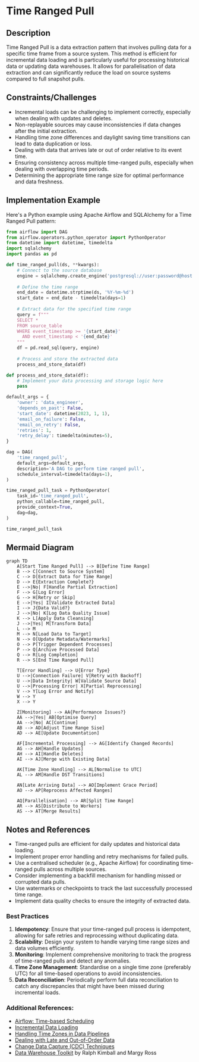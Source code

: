 # Time Ranged Pull

## Description
Time Ranged Pull is a data extraction pattern that involves pulling data for a specific time frame from a source system. This method is efficient for incremental data loading and is particularly useful for processing historical data or updating data warehouses. It allows for parallelisation of data extraction and can significantly reduce the load on source systems compared to full snapshot pulls.

## Constraints/Challenges
- Incremental loads can be challenging to implement correctly, especially when dealing with updates and deletes.
- Non-replayable sources may cause inconsistencies if data changes after the initial extraction.
- Handling time zone differences and daylight saving time transitions can lead to data duplication or loss.
- Dealing with data that arrives late or out of order relative to its event time.
- Ensuring consistency across multiple time-ranged pulls, especially when dealing with overlapping time periods.
- Determining the appropriate time range size for optimal performance and data freshness.

## Implementation Example
Here's a Python example using Apache Airflow and SQLAlchemy for a Time Ranged Pull pattern:

```python
from airflow import DAG
from airflow.operators.python_operator import PythonOperator
from datetime import datetime, timedelta
import sqlalchemy
import pandas as pd

def time_ranged_pull(ds, **kwargs):
    # Connect to the source database
    engine = sqlalchemy.create_engine('postgresql://user:password@host:port/database')
    
    # Define the time range
    end_date = datetime.strptime(ds, '%Y-%m-%d')
    start_date = end_date - timedelta(days=1)
    
    # Extract data for the specified time range
    query = f"""
    SELECT *
    FROM source_table
    WHERE event_timestamp >= '{start_date}'
      AND event_timestamp < '{end_date}'
    """
    df = pd.read_sql(query, engine)
    
    # Process and store the extracted data
    process_and_store_data(df)

def process_and_store_data(df):
    # Implement your data processing and storage logic here
    pass

default_args = {
    'owner': 'data_engineer',
    'depends_on_past': False,
    'start_date': datetime(2023, 1, 1),
    'email_on_failure': False,
    'email_on_retry': False,
    'retries': 1,
    'retry_delay': timedelta(minutes=5),
}

dag = DAG(
    'time_ranged_pull',
    default_args=default_args,
    description='A DAG to perform time ranged pull',
    schedule_interval=timedelta(days=1),
)

time_ranged_pull_task = PythonOperator(
    task_id='time_ranged_pull',
    python_callable=time_ranged_pull,
    provide_context=True,
    dag=dag,
)

time_ranged_pull_task
```

## Mermaid Diagram
```mermaid
graph TD
    A[Start Time Ranged Pull] --> B[Define Time Range]
    B --> C[Connect to Source System]
    C --> D[Extract Data for Time Range]
    D --> E{Extraction Complete?}
    E -->|No| F[Handle Partial Extraction]
    F --> G[Log Error]
    G --> H[Retry or Skip]
    E -->|Yes| I[Validate Extracted Data]
    I --> J{Data Valid?}
    J -->|No| K[Log Data Quality Issue]
    K --> L[Apply Data Cleansing]
    J -->|Yes| M[Transform Data]
    L --> M
    M --> N[Load Data to Target]
    N --> O[Update Metadata/Watermarks]
    O --> P[Trigger Dependent Processes]
    P --> Q[Archive Processed Data]
    Q --> R[Log Completion]
    R --> S[End Time Ranged Pull]

    T[Error Handling] --> U{Error Type}
    U -->|Connection Failure| V[Retry with Backoff]
    U -->|Data Integrity| W[Validate Source Data]
    U -->|Processing Error| X[Partial Reprocessing]
    V --> Y[Log Error and Notify]
    W --> Y
    X --> Y

    Z[Monitoring] --> AA{Performance Issues?}
    AA -->|Yes| AB[Optimise Query]
    AA -->|No| AC[Continue]
    AB --> AD[Adjust Time Range Sise]
    AD --> AE[Update Documentation]

    AF[Incremental Processing] --> AG[Identify Changed Records]
    AG --> AH[Handle Updates]
    AH --> AI[Handle Deletes]
    AI --> AJ[Merge with Existing Data]

    AK[Time Zone Handling] --> AL[Normalise to UTC]
    AL --> AM[Handle DST Transitions]

    AN[Late Arriving Data] --> AO[Implement Grace Period]
    AO --> AP[Reprocess Affected Ranges]

    AQ[Parallelisation] --> AR[Split Time Range]
    AR --> AS[Distribute to Workers]
    AS --> AT[Merge Results]
```

## Notes and References
- Time-ranged pulls are efficient for daily updates and historical data loading.
- Implement proper error handling and retry mechanisms for failed pulls.
- Use a centralised scheduler (e.g., Apache Airflow) for coordinating time-ranged pulls across multiple sources.
- Consider implementing a backfill mechanism for handling missed or corrupted data pulls.
- Use watermarks or checkpoints to track the last successfully processed time range.
- Implement data quality checks to ensure the integrity of extracted data.

### Best Practices
1. **Idempotency**: Ensure that your time-ranged pull process is idempotent, allowing for safe retries and reprocessing without duplicating data.
2. **Scalability**: Design your system to handle varying time range sizes and data volumes efficiently.
3. **Monitoring**: Implement comprehensive monitoring to track the progress of time-ranged pulls and detect any anomalies.
4. **Time Zone Management**: Standardise on a single time zone (preferably UTC) for all time-based operations to avoid inconsistencies.
5. **Data Reconciliation**: Periodically perform full data reconciliation to catch any discrepancies that might have been missed during incremental loads.

### Additional References:
- [Airflow: Time-based Scheduling](https://airflow.apache.org/docs/apache-airflow/stable/scheduler.html#dag-runs)
- [Incremental Data Loading](https://www.databricks.com/glossary/incremental-data-load)
- [Handling Time Zones in Data Pipelines](https://www.oreilly.com/library/view/designing-data-intensive-applications/9781491903063/ch07.html#time_zones)
- [Dealing with Late and Out-of-Order Data](https://www.oreilly.com/library/view/streaming-systems/9781491983867/ch02.html)
- [Change Data Capture (CDC) Techniques](https://www.redhat.com/en/topics/integration/what-is-change-data-capture)
- [Data Warehouse Toolkit](https://www.amazon.com/Data-Warehouse-Toolkit-Definitive-Dimensional/dp/1118530802) by Ralph Kimball and Margy Ross
